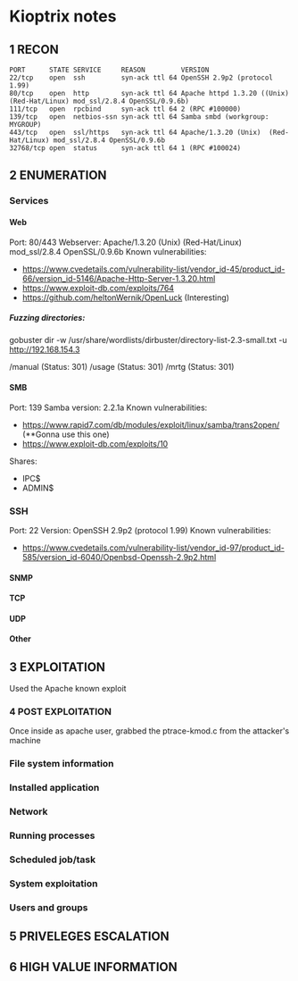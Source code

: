 
# Kioptrix notes

## 1 RECON
```nmap -sS -sV -p- -Pn -T4 -vv -oN allPorts.txt 192.168.154.3
PORT      STATE SERVICE     REASON         VERSION
22/tcp    open  ssh         syn-ack ttl 64 OpenSSH 2.9p2 (protocol 1.99)
80/tcp    open  http        syn-ack ttl 64 Apache httpd 1.3.20 ((Unix)  (Red-Hat/Linux) mod_ssl/2.8.4 OpenSSL/0.9.6b)
111/tcp   open  rpcbind     syn-ack ttl 64 2 (RPC #100000)
139/tcp   open  netbios-ssn syn-ack ttl 64 Samba smbd (workgroup: MYGROUP)
443/tcp   open  ssl/https   syn-ack ttl 64 Apache/1.3.20 (Unix)  (Red-Hat/Linux) mod_ssl/2.8.4 OpenSSL/0.9.6b
32768/tcp open  status      syn-ack ttl 64 1 (RPC #100024)
```
## 2 ENUMERATION
### Services
#### Web
Port: 80/443
Webserver: Apache/1.3.20 (Unix)  (Red-Hat/Linux) mod_ssl/2.8.4 OpenSSL/0.9.6b
Known vulnerabilities:
- https://www.cvedetails.com/vulnerability-list/vendor_id-45/product_id-66/version_id-5146/Apache-Http-Server-1.3.20.html
- https://www.exploit-db.com/exploits/764
- https://github.com/heltonWernik/OpenLuck (Interesting)

##### Fuzzing directories:
gobuster dir -w /usr/share/wordlists/dirbuster/directory-list-2.3-small.txt -u http://192.168.154.3

/manual (Status: 301)
/usage (Status: 301)
/mrtg (Status: 301)

#### SMB
Port: 139
Samba version: 2.2.1a
Known vulnerabilities:
- https://www.rapid7.com/db/modules/exploit/linux/samba/trans2open/ (**Gonna use this one)
- https://www.exploit-db.com/exploits/10

Shares:
- IPC$
- ADMIN$

### SSH
Port: 22
Version: OpenSSH 2.9p2 (protocol 1.99)
Known vulnerabilities: 
- https://www.cvedetails.com/vulnerability-list/vendor_id-97/product_id-585/version_id-6040/Openbsd-Openssh-2.9p2.html

#### SNMP
#### TCP
#### UDP
#### Other
## 3 EXPLOITATION
Used the Apache known exploit

### 4 POST EXPLOITATION
Once inside as apache user, grabbed the ptrace-kmod.c from the attacker's machine
### File system information
### Installed application
### Network
### Running processes
### Scheduled job/task
### System exploitation
### Users and groups

## 5 PRIVELEGES ESCALATION

## 6 HIGH VALUE INFORMATION



